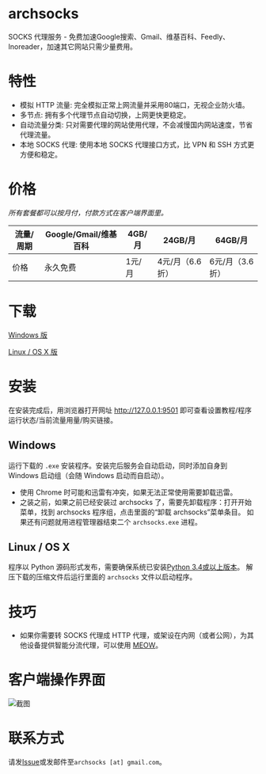 # archsocks

SOCKS 代理服务 - 免费加速Google搜索、Gmail、维基百科、Feedly、Inoreader，加速其它网站只需少量费用。


# 特性

* 模拟 HTTP 流量: 完全模拟正常上网流量并采用80端口，无视企业防火墙。
* 多节点: 拥有多个代理节点自动切换，上网更快更稳定。
* 自动流量分类: 只对需要代理的网站使用代理，不会减慢国内网站速度，节省代理流量。
* 本地 SOCKS 代理: 使用本地 SOCKS 代理接口方式，比 VPN 和 SSH 方式更方便和稳定。


# 价格

*所有套餐都可以按月付，付款方式在客户端界面里。*

流量/周期 | Google/Gmail/维基百科 | 4GB/月 | 24GB/月 | 64GB/月
---------- | --------------------- | ------ | ------- | -------
价格      | 永久免费              | 1元/月 | 4元/月（6.6折）  | 6元/月（3.6折）


# 下载

[Windows 版](http://104.129.177.141/files/archsocks-setup.exe)

[Linux / OS X 版](http://104.129.177.141/files/archsocks.tar.gz)


# 安装

在安装完成后，用浏览器打开网址 <http://127.0.0.1:9501> 即可查看设置教程/程序运行状态/当前流量用量/购买链接。

## Windows

运行下载的 `.exe` 安装程序。安装完后服务会自动启动，同时添加自身到 Windows 启动组（会随 Windows 启动而自启动）。

* 使用 Chrome 时可能和迅雷有冲突，如果无法正常使用需要卸载迅雷。
* 之装之前，如果之前已经安装过 archsocks 了，需要先卸载程序：打开开始菜单，找到 archsocks 程序组，点击里面的“卸载 archsocks”菜单条目。
如果还有问题就用进程管理器结束二个 `archsocks.exe` 进程。

## Linux / OS X

程序以 Python 源码形式发布，需要确保系统已安装[Python 3.4或以上版本](https://www.python.org)。
解压下载的压缩文件后运行里面的 `archsocks` 文件以启动程序。


# 技巧

* 如果你需要转 SOCKS 代理成 HTTP 代理，或架设在内网（或者公网），为其他设备提供智能分流代理，可以使用 [MEOW](https://github.com/renzhn/MEOW/)。


# 客户端操作界面

![截图](https://raw.githubusercontent.com/archsocks/archsocks/master/screenshot.png)


# 联系方式

请发[Issue](https://github.com/archsocks/archsocks/issues)或发邮件至`archsocks [at] gmail.com`。

